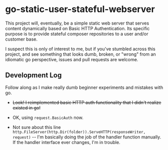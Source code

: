 # go-static-user-stateful-webserver

This project will, eventually, be a simple static web server that serves content dynamically based on Basic HTTP Authentication.  Its specific purpose is to provide stateful composer repositories to a user and/or customer base.

I suspect this is only of interest to me, but if you've stumbled across this project, and see something that looks dumb, broken, or "wrong" from an idiomatic go perspective, issues and pull requests are welcome. 

Development Log
--------------------------------------------------
Follow along as I make really dumb beginner experiments and mistakes with go. 

- <s>Look! I reimplemented basic HTTP auth functionality that I didn't realize existed in go!</s>

- OK, using `request.BasicAuth` now.

- Not sure about this line `http.FileServer(http.Dir(folder)).ServeHTTP(responseWriter, request)` -- I'm basically doing the job of the handler function manually.  If the handler interface ever changes, I'm in trouble. 